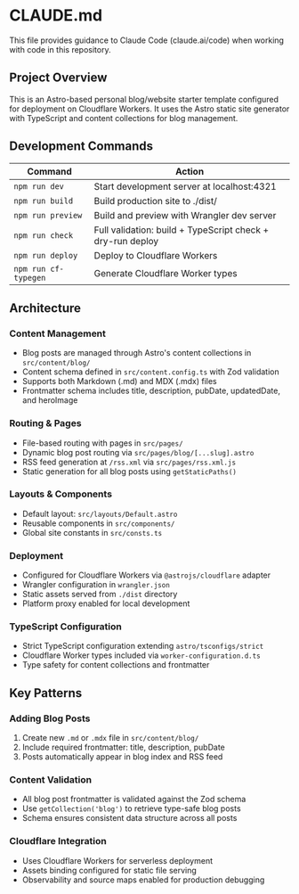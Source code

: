 # CLAUDE.md

This file provides guidance to Claude Code (claude.ai/code) when working with code in this repository.

## Project Overview

This is an Astro-based personal blog/website starter template configured for deployment on Cloudflare Workers. It uses the Astro static site generator with TypeScript and content collections for blog management.

## Development Commands

| Command | Action |
|---------|--------|
| `npm run dev` | Start development server at localhost:4321 |
| `npm run build` | Build production site to ./dist/ |
| `npm run preview` | Build and preview with Wrangler dev server |
| `npm run check` | Full validation: build + TypeScript check + dry-run deploy |
| `npm run deploy` | Deploy to Cloudflare Workers |
| `npm run cf-typegen` | Generate Cloudflare Worker types |

## Architecture

### Content Management
- Blog posts are managed through Astro's content collections in `src/content/blog/`
- Content schema defined in `src/content.config.ts` with Zod validation
- Supports both Markdown (.md) and MDX (.mdx) files
- Frontmatter schema includes title, description, pubDate, updatedDate, and heroImage

### Routing & Pages
- File-based routing with pages in `src/pages/`
- Dynamic blog post routing via `src/pages/blog/[...slug].astro`
- RSS feed generation at `/rss.xml` via `src/pages/rss.xml.js`
- Static generation for all blog posts using `getStaticPaths()`

### Layouts & Components
- Default layout: `src/layouts/Default.astro`
- Reusable components in `src/components/`
- Global site constants in `src/consts.ts`

### Deployment
- Configured for Cloudflare Workers via `@astrojs/cloudflare` adapter
- Wrangler configuration in `wrangler.json`
- Static assets served from `./dist` directory
- Platform proxy enabled for local development

### TypeScript Configuration
- Strict TypeScript configuration extending `astro/tsconfigs/strict`
- Cloudflare Worker types included via `worker-configuration.d.ts`
- Type safety for content collections and frontmatter

## Key Patterns

### Adding Blog Posts
1. Create new `.md` or `.mdx` file in `src/content/blog/`
2. Include required frontmatter: title, description, pubDate
3. Posts automatically appear in blog index and RSS feed

### Content Validation
- All blog post frontmatter is validated against the Zod schema
- Use `getCollection('blog')` to retrieve type-safe blog posts
- Schema ensures consistent data structure across all posts

### Cloudflare Integration
- Uses Cloudflare Workers for serverless deployment
- Assets binding configured for static file serving
- Observability and source maps enabled for production debugging

